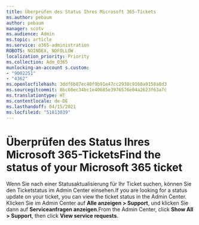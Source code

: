 ```yaml
---
title: Überprüfen des Status Ihres Microsoft 365-Tickets
ms.author: pebaum
author: pebaum
manager: scotv
ms.audience: Admin
ms.topic: article
ms.service: o365-administration
ROBOTS: NOINDEX, NOFOLLOW
localization_priority: Priority
ms.collection: Adm_O365
munlocking-an-account s.custom:
- "9002251"
- "4362"
ms.openlocfilehash: 3ddf6b87ec40f9b91e47cc2938c9160a9158a8d3
ms.sourcegitcommit: 8bc60ec34bc1e40685e3976576e04a2623f63a7c
ms.translationtype: HT
ms.contentlocale: de-DE
ms.lasthandoff: 04/15/2021
ms.locfileid: "51813039"
---
```

# <a name="find-the-status-of-your-microsoft-365-ticket"></a><span data-ttu-id="eec7f-102">Überprüfen des Status Ihres Microsoft 365-Tickets</span><span class="sxs-lookup"><span data-stu-id="eec7f-102">Find the status of your Microsoft 365 ticket</span></span>

<span data-ttu-id="eec7f-103">Wenn Sie nach einer Statusaktualisierung für Ihr Ticket suchen, können Sie den Ticketstatus im Admin Center einsehen.</span><span class="sxs-lookup"><span data-stu-id="eec7f-103">If you are looking for a status update on your ticket, you can view the ticket status in the Admin Center.</span></span> <span data-ttu-id="eec7f-104">Klicken Sie im Admin Center auf **Alle anzeigen > Support**, und klicken Sie dann auf **Serviceanfragen anzeigen**.</span><span class="sxs-lookup"><span data-stu-id="eec7f-104">From the Admin Center, click **Show All > Support**, then click **View service requests**.</span></span>
